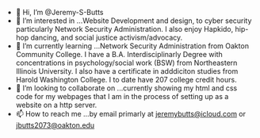 - 👋 Hi, I’m @Jeremy-S-Butts
- 👀 I’m interested in ...Website Development and design, to cyber security particularly Network Security Administration. I also enjoy Hapkido, hip-hop dancing, and social justice
activism/advocacy. 
- 🌱 I’m currently learning ...Network Security Administration from Oakton Community College.  I have a B.A. Interdisciplinarly Degree with concentrations in psychology/social work (BSW)
from Northeastern Illinois University.  I also have a certificate in adddiciton studies from Harold Washington College.  I to date have 207 college credit hours. 
- 💞️ I’m looking to collaborate on ...currently showing my html and css code for my webpages that I am in the process of setting up as a website on a http server. 
- 📫 How to reach me ...by email primarly at jeremybutts@icloud.com or jbutts2073@oakton.edu
<!---
Jeremy-S-Butts/Jeremy-S-Butts is a ✨ special ✨ repository because its `README.md` (this file) appears on your GitHub profile.
You can click the Preview link to take a look at your changes.
--->

